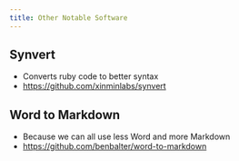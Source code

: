 ```yaml
---
title: Other Notable Software
---
```

## Synvert

* Converts ruby code to better syntax
* https://github.com/xinminlabs/synvert

## Word to Markdown

* Because we can all use less Word and more Markdown
* https://github.com/benbalter/word-to-markdown
